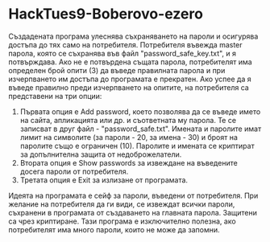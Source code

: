 # HackTues9-Boberovo-ezero
Създадената програма улеснява съхраняването на пароли и осигурява достъпа до тях само на потребителя. Потребителя въвежда master парола, която се съхранява във файл "password_safe_key.txt", и я потвърждава. Ако не е потвърдена същата парола, потребителят има определен брой опити (3) да въведе правилната парола и при изчерпването им достъпа до програмата е прекратен. Ако успее да я въведе правилно преди изчерпването на опитите, на потребителя са представени на три опции:
  1. Първата опция е Add password, което позволява да се въведе името на сайта, апликацията или др. и съответната му парола. Те се записват в друг файл - "password_safe.txt". Имената и паролите имат лимит на символите (за пароли - 20, за имена - 30) и броят на паролите също е ограничен (10). Паролите и имената се криптират за допълнителна защита от недоброжелатели.
  2. Втората опция е Show passwords за извеждане на въведените досега пароли от потребителя.
  3. Третата опция е Exit за излизане от програмата.

Идеята на програмата е сейф за пароли, въведени от потребителя. При желание на потребителя да ги види, се извеждат всички пароли, съхранени в програмата от създаването на главната парола. Защитени са чрез криптиране. Тази програма е изключително полезна, ако потребителят има много пароли, които не може да запомни.
